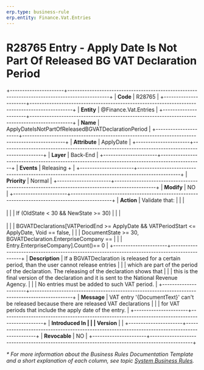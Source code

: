 ```yaml
---
erp.type: business-rule
erp.entity: Finance.Vat.Entries
---
```


# R28765 Entry - Apply Date Is Not Part Of Released BG VAT Declaration Period
+----------------------+-----------------------------------------------------------------------------------------------+
| **Code**             | R28765                                                                                        |
+----------------------+-----------------------------------------------------------------------------------------------+
| **Entity**           | @Finance.Vat.Entries                                                                          |
+----------------------+-----------------------------------------------------------------------------------------------+
| **Name**             | ApplyDateIsNotPartOfReleasedBGVATDeclarationPeriod                                            |
+----------------------+-----------------------------------------------------------------------------------------------+
| **Attribute**        | ApplyDate                                                                                     |
+----------------------+-----------------------------------------------------------------------------------------------+
| **Layer**            | Back-End                                                                                      |
+----------------------+-----------------------------------------------------------------------------------------------+
| **Events**           | Releasing +                                                                                   |
+----------------------+-----------------------------------------------------------------------------------------------+
| **Priority**         | Normal                                                                                        |
+----------------------+-----------------------------------------------------------------------------------------------+
| **Modify**           | NO                                                                                            |
+----------------------+-----------------------------------------------------------------------------------------------+
| **Action**           | Validate that:                                                                                |
|                      | <br/><br/>                                                                                    |
|                      | If (OldState \< 30 && NewState \>= 30)                                                        |
|                      | <br/><br/>                                                                                    |
|                      | BGVATDeclarations\[VATPeriodEnd \>= ApplyDate && VATPeriodStart \<= ApplyDate, Void == false, |
|                      | DocumentState \>= 30, BGVATDeclaration.EnterpriseCompany ==                                   |
|                      | Entry.EnterpriseCompany\].Count()== 0                                                         |
+----------------------+-----------------------------------------------------------------------------------------------+
| **Description**      | If a BGVATDeclaration is released for a certain period, than the user cannot release entries  |
|                      | which are part of the period of the declaration. The releasing of the declaration shows that  |
|                      | this is the final version of the declaration and it is sent to the National Revenue Agency.   |
|                      | No entries must be added to such VAT period.                                                  |
+----------------------+-----------------------------------------------------------------------------------------------+
| **Message**          | VAT entry \'{DocumentText}\' can\'t be released because there are released VAT declarations   |
|                      | for VAT periods that include the apply date of the entry.                                     |
+----------------------+-----------------------------------------------------------------------------------------------+
| **Introduced In      |                                                                                               |
| Version**            |                                                                                               |
+----------------------+-----------------------------------------------------------------------------------------------+
| **Revocable**        | NO                                                                                            |
+----------------------+-----------------------------------------------------------------------------------------------+

*\* For more information about the Business Rules Documentation Template and a short explanation of each column, see
topic [System Business Rules](../templates/template-description-system-business-rules.md).*
